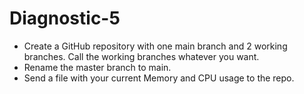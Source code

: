 # Diagnostic-5
- Create a GitHub repository with one main branch and 2 working branches.  Call the working branches whatever you want.
- Rename the master branch to main.
- Send a file with your current Memory and CPU usage to the repo.

